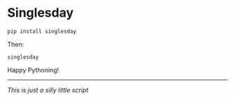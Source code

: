 # Singlesday

    pip install singlesday

Then:

    singlesday

Happy Pythoning!

---

*This is just a silly little script*
